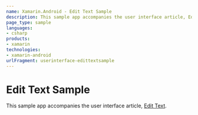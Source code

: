 ```yaml
---
name: Xamarin.Android - Edit Text Sample
description: This sample app accompanies the user interface article, Edit Text.
page_type: sample
languages:
- csharp
products:
- xamarin
technologies:
- xamarin-android
urlFragment: userinterface-edittextsample
---
```

# Edit Text Sample 

This sample app accompanies the user interface article, 
[Edit Text](https://docs.microsoft.com/xamarin/android/user-interface/controls/edit-text).


